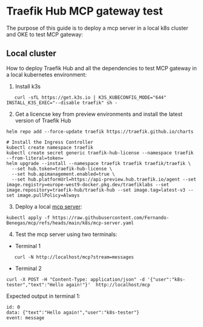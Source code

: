 # Traefik Hub MCP gateway test

The purpose of this guide is to deploy a mcp server in a local k8s cluster and OKE to test MCP gateway:

## Local cluster

How to deploy Traefik Hub and all the dependencies to test MCP gateway in a local kubernetes environment:

1. Install k3s
   
```shell
   curl -sfL https://get.k3s.io | K3S_KUBECONFIG_MODE="644" INSTALL_K3S_EXEC="--disable traefik" sh -
   ```
2. Get a licencse key from preview environments and install the latest version of Traefik Hub
  
```shell
helm repo add --force-update traefik https://traefik.github.io/charts

# Install the Ingress Controller
kubectl create namespace traefik
kubectl create secret generic traefik-hub-license --namespace traefik --from-literal=token=
helm upgrade --install --namespace traefik traefik traefik/traefik \
  --set hub.token=traefik-hub-license \
  --set hub.apimanagement.enabled=true \
  --set hub.platformUrl=https://api-preview.hub.traefik.io/agent --set image.registry=europe-west9-docker.pkg.dev/traefiklabs --set image.repository=traefik-hub/traefik-hub --set image.tag=latest-v3 --set image.pullPolicy=Always
  ```

3. Deploy a local [mcp server](https://github.com/Fernando-Benegas/mcp/blob/main/k8s/mcp-server.yaml):

```shell
kubectl apply -f https://raw.githubusercontent.com/Fernando-Benegas/mcp/refs/heads/main/k8s/mcp-server.yaml
```   

4. Test the mcp server using two terminals:
 
  - Terminal 1
     
```shell
   curl -N http://localhost/mcp?stream=messages
```
  - Terminal 2
     
```shell
curl -X POST -H "Content-Type: application/json" -d '{"user":"k8s-tester","text":"Hello again!"}'  http://localhost/mcp
```

   Expected output in terminal 1:

```
id: 0
data: {"text":"Hello again!","user":"k8s-tester"}
event: message
```


